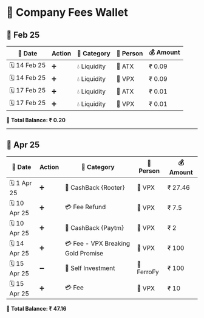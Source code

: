 # 📒 Company Fees Wallet

## 📅 Feb 25

|📅 Date    | Action  | 💼 Category  | 👤 Person | 💰 Amount |
|-----------|--------|-------------|----------|-----------|
| 🗓 14 Feb 25 | ➕  | 💧 Liquidity  | 🏦 ATX   | ₹ 0.09    |
| 🗓 14 Feb 25 | ➕  | 💧 Liquidity  | 🏦 VPX   | ₹ 0.09    |
| 🗓 17 Feb 25 | ➕  | 💧 Liquidity  | 🏦 ATX   | ₹ 0.01    |
| 🗓 17 Feb 25 | ➕  | 💧 Liquidity  | 🏦 VPX   | ₹ 0.01    |

**🔢 Total Balance: ₹ 0.20**

---

## 📅 Apr 25

|📅 Date    | Action  | 💼 Category                          | 👤 Person  | 💰 Amount |
|-----------|--------|-------------------------------------|-----------|-----------|
| 🗓 1 Apr 25  | ➕  | 🎉 CashBack {Rooter}              | 🏦 VPX    | ₹ 27.46   |
| 🗓 10 Apr 25 | ➕  | 💳 Fee Refund                     | 🏦 VPX    | ₹ 7.5     |
| 🗓 10 Apr 25 | ➕  | 🎉 CashBack {Paytm}               | 🏦 VPX    | ₹ 2       |
| 🗓 14 Apr 25 | ➕  | 💳 Fee - VPX Breaking Gold Promise | 🏦 VPX    | ₹ 100     |
| 🗓 15 Apr 25 | ➖  | 🎉 Self Investment               | 🏦 FerroFy | ₹ 100     |
| 🗓 15 Apr 25 | ➕  | 💳 Fee                             | 🏦 VPX    | ₹ 10      |

**🔢 Total Balance: ₹ 47.16**

